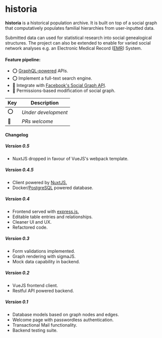 # historia

**historia** is a historical population archive. It is built on top of a social graph that computatively populates familial hierarchies from user-inputted data.

Submitted data can used for statistical research into social genealogical structures. The project can also be extended to enable for varied social network analyses e.g. an Electronic Medical Record ([EMR](https://en.wikipedia.org/wiki/Electronic_health_record)) System.

#### Feature pipeline:
- :o: [GraphQL-powered](http://graphql.org/) APIs.
- :o: Implement a full-text search engine.
- :red_circle: Integrate with [Facebook's Social Graph API](https://developers.facebook.com/docs/graph-api).
- :red_circle: Permissions-based modification of social graph.

Key | Description
--- | -----------
:o:   | _Under development_
:red_circle: | _PRs welcome_

#### Changelog

##### Version 0.5
- NuxtJS dropped in favour of VueJS's webpack template.

##### Version 0.4.5
- Client powered by [NuxtJS.](https://nuxtjs.org/)
- Docker/[PostgreSQL](https://www.postgresql.org/) powered database.

##### Version 0.4
- Frontend served with [express.js.](http://expressjs.com/)
- Editable table entries and relationships.
- Cleaner UI and UX.
- Refactored code.

##### Version 0.3
- Form validations implemented.
- Graph rendering with sigmaJS.
- Mock data capability in backend.

##### Version 0.2
 - VueJS frontend client.
 - Restful API powered backend.

##### Version 0.1
- Database models based on graph nodes and edges.
- Welcome page with passwordless authentication.
- Transactional Mail functionality.
- Backend testing suite.